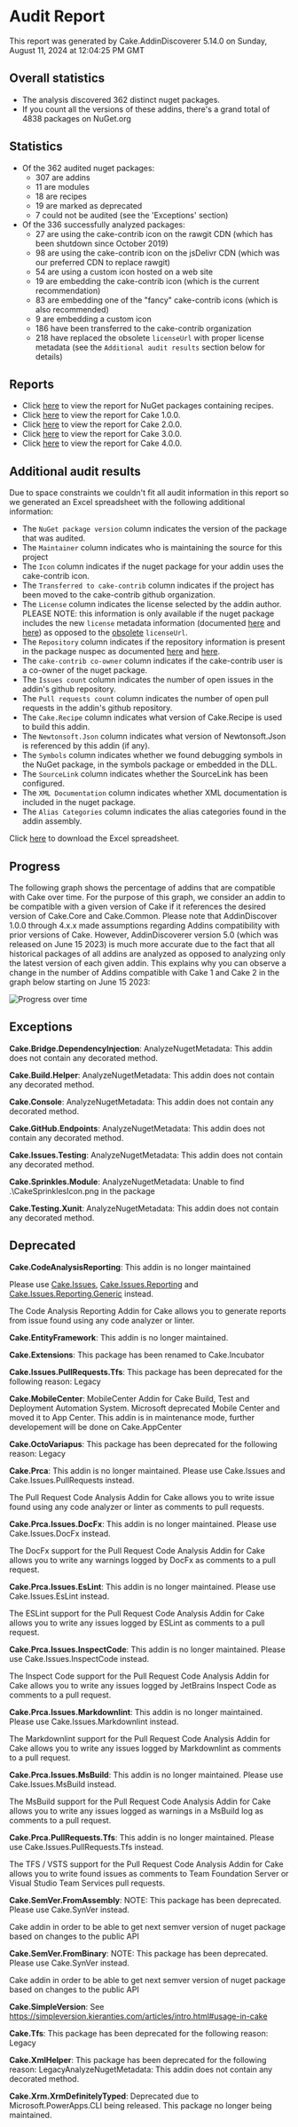# Audit Report

This report was generated by Cake.AddinDiscoverer 5.14.0 on Sunday, August 11, 2024 at 12:04:25 PM GMT

## Overall statistics

- The analysis discovered 362 distinct nuget packages.
- If you count all the versions of these addins, there's a grand total of 4838 packages on NuGet.org

## Statistics

- Of the 362 audited nuget packages:
  - 307 are addins
  - 11 are modules
  - 18 are recipes
  - 19 are marked as deprecated
  - 7 could not be audited (see the 'Exceptions' section)
- Of the 336 successfully analyzed packages:
  - 27 are using the cake-contrib icon on the rawgit CDN (which has been shutdown since October 2019)
  - 98 are using the cake-contrib icon on the jsDelivr CDN (which was our preferred CDN to replace rawgit)
  - 54 are using a custom icon hosted on a web site
  - 19 are embedding the cake-contrib icon (which is the current recommendation)
  - 83 are embedding one of the "fancy" cake-contrib icons (which is also recommended)
  - 9 are embedding a custom icon
  - 186 have been transferred to the cake-contrib organization
  - 218 have replaced the obsolete `licenseUrl` with proper license metadata (see the `Additional audit results` section below for details)


## Reports

- Click [here](Audit_for_recipes.md) to view the report for NuGet packages containing recipes.
- Click [here](Audit_for_Cake_1.0.0.md) to view the report for Cake 1.0.0.
- Click [here](Audit_for_Cake_2.0.0.md) to view the report for Cake 2.0.0.
- Click [here](Audit_for_Cake_3.0.0.md) to view the report for Cake 3.0.0.
- Click [here](Audit_for_Cake_4.0.0.md) to view the report for Cake 4.0.0.

## Additional audit results

Due to space constraints we couldn't fit all audit information in this report so we generated an Excel spreadsheet with the following additional information:

- The `NuGet package version` column indicates the version of the package that was audited.
- The `Maintainer` column indicates who is maintaining the source for this project
- The `Icon` column indicates if the nuget package for your addin uses the cake-contrib icon.
- The `Transferred to cake-contrib` column indicates if the project has been moved to the cake-contrib github organization.
- The `License` column indicates the license selected by the addin author. PLEASE NOTE: this information is only available if the nuget package includes the new `license` metadata information (documented [here](https://docs.microsoft.com/en-us/nuget/reference/nuspec#license) and [here](https://docs.microsoft.com/en-us/nuget/reference/msbuild-targets#packing-a-license-expression-or-a-license-file)) as opposed to the [obsolete](https://github.com/NuGet/Announcements/issues/32) `licenseUrl`.
- The `Repository` column indicates if the repository information is present in the package nuspec as documented [here](https://docs.microsoft.com/en-us/nuget/reference/nuspec#repository) and [here](https://docs.microsoft.com/en-us/nuget/reference/msbuild-targets#pack-target).
- The `cake-contrib co-owner` column indicates if the cake-contrib user is a co-owner of the nuget package.
- The `Issues count` column indicates the number of open issues in the addin's github repository.
- The `Pull requests count` column indicates the number of open pull requests in the addin's github repository.
- The `Cake.Recipe` column indicates what version of Cake.Recipe is used to build this addin.
- The `Newtonsoft.Json` column indicates what version of Newtonsoft.Json is referenced by this addin (if any).
- The `Symbols` column indicates whether we found debugging symbols in the NuGet package, in the symbols package or embedded in the DLL.
- The `SourceLink` column indicates whether the SourceLink has been configured.
- The `XML Documentation` column indicates whether XML documentation is included in the nuget package.
- The `Alias Categories` column indicates the alias categories found in the addin assembly.

Click [here](Audit.xlsx) to download the Excel spreadsheet.

## Progress

The following graph shows the percentage of addins that are compatible with Cake over time. For the purpose of this graph, we consider an addin to be compatible with a given version of Cake if it references the desired version of Cake.Core and Cake.Common.
Please note that AddinDiscover 1.0.0 through 4.x.x made assumptions regarding Addins compatibility with prior versions of Cake. However, AddinDiscoverer version 5.0 (which was released on June 15 2023) is much more accurate due to the fact that all historical packages of all addins are analyzed as opposed to analyzing only the latest version of each given addin. This explains why you can observe a change in the number of Addins compatible with Cake 1 and Cake 2 in the graph below starting on June 15 2023:

![Progress over time](Audit_progress.png)

## Exceptions

**Cake.Bridge.DependencyInjection**: AnalyzeNugetMetadata: This addin does not contain any decorated method.

**Cake.Build.Helper**: AnalyzeNugetMetadata: This addin does not contain any decorated method.

**Cake.Console**: AnalyzeNugetMetadata: This addin does not contain any decorated method.

**Cake.GitHub.Endpoints**: AnalyzeNugetMetadata: This addin does not contain any decorated method.

**Cake.Issues.Testing**: AnalyzeNugetMetadata: This addin does not contain any decorated method.

**Cake.Sprinkles.Module**: AnalyzeNugetMetadata: Unable to find .\CakeSprinklesIcon.png in the package

**Cake.Testing.Xunit**: AnalyzeNugetMetadata: This addin does not contain any decorated method.

## Deprecated

**Cake.CodeAnalysisReporting**: This addin is no longer maintained

Please use [Cake.Issues](https://github.com/cake-contrib/Cake.Issues), [Cake.Issues.Reporting](https://github.com/cake-contrib/Cake.Issues.Reporting) and
[Cake.Issues.Reporting.Generic](https://github.com/cake-contrib/Cake.Issues.Reporting.Generic) instead.

The Code Analysis Reporting Addin for Cake allows you to generate reports from issue found using any code analyzer or linter.

**Cake.EntityFramework**: This addin is no longer maintained.

**Cake.Extensions**: This package has been renamed to Cake.Incubator

**Cake.Issues.PullRequests.Tfs**: This package has been deprecated for the following reason: Legacy

**Cake.MobileCenter**: MobileCenter Addin for Cake Build, Test and Deployment Automation System. Microsoft deprecated Mobile Center and moved it to App Center.
    This addin is in maintenance mode, further developement will be done on Cake.AppCenter

**Cake.OctoVariapus**: This package has been deprecated for the following reason: Legacy

**Cake.Prca**: This addin is no longer maintained. Please use Cake.Issues and Cake.Issues.PullRequests instead.

The Pull Request Code Analysis Addin for Cake allows you to write issue found using any code analyzer or linter as comments to pull requests.

**Cake.Prca.Issues.DocFx**: This addin is no longer maintained. Please use Cake.Issues.DocFx instead. 

The DocFx support for the Pull Request Code Analysis Addin for Cake allows you to write any warnings logged by DocFx as comments to a pull request.

**Cake.Prca.Issues.EsLint**: This addin is no longer maintained. Please use Cake.Issues.EsLint instead. 

The ESLint support for the Pull Request Code Analysis Addin for Cake allows you to write any issues logged by ESLint as comments to a pull request.

**Cake.Prca.Issues.InspectCode**: This addin is no longer maintained. Please use Cake.Issues.InspectCode instead. 

The Inspect Code support for the Pull Request Code Analysis Addin for Cake allows you to write any issues logged by JetBrains Inspect Code as comments to a pull request.

**Cake.Prca.Issues.Markdownlint**: This addin is no longer maintained. Please use Cake.Issues.Markdownlint instead. 

The Markdownlint support for the Pull Request Code Analysis Addin for Cake allows you to write any issues logged by Markdownlint as comments to a pull request.

**Cake.Prca.Issues.MsBuild**: This addin is no longer maintained. Please use Cake.Issues.MsBuild instead. 

The MsBuild support for the Pull Request Code Analysis Addin for Cake allows you to write any issues logged as warnings in a MsBuild log as comments to a pull request.

**Cake.Prca.PullRequests.Tfs**: This addin is no longer maintained. Please use Cake.Issues.PullRequests.Tfs instead. 

The TFS / VSTS support for the Pull Request Code Analysis Addin for Cake allows you to write found issues as comments to Team Foundation Server or Visual Studio Team Services pull requests.

**Cake.SemVer.FromAssembly**: NOTE: This package has been deprecated.  Please use Cake.SynVer instead.

Cake addin in order to be able to get next semver version of nuget package based on changes to the public API

**Cake.SemVer.FromBinary**: NOTE: This package has been deprecated.  Please use Cake.SynVer instead.
    
Cake addin in order to be able to get next semver version of nuget package based on changes to the public API

**Cake.SimpleVersion**: See https://simpleversion.kieranties.com/articles/intro.html#usage-in-cake

**Cake.Tfs**: This package has been deprecated for the following reason: Legacy

**Cake.XmlHelper**: This package has been deprecated for the following reason: LegacyAnalyzeNugetMetadata: This addin does not contain any decorated method.

**Cake.Xrm.XrmDefinitelyTyped**: Deprecated due to Microsoft.PowerApps.CLI being released. This package no longer being maintained.
